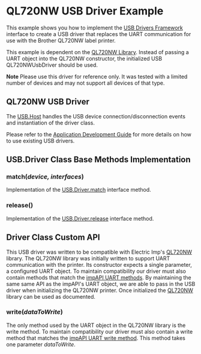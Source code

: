 # QL720NW USB Driver Example #

This example shows you how to implement the [USB Drivers Framework](./../../docs/DriverDevelopmentGuide.md#usb-drivers-framework-api-specification) interface to create a USB driver that replaces the UART communication for use with the Brother QL720NW label printer.

This example is dependent on the [QL720NW Library](https://github.com/electricimp/QL720NW/). Instead of passing a UART object into the QL720NW constructor, the initialized USB QL720NWUsbDriver should be used.

**Note** Please use this driver for reference only. It was tested with a limited number of devices and may not support all devices of that type.

## QL720NW USB Driver ##

The [USB.Host](./../../docs/DriverDevelopmentGuide.md#usb-drivers-framework-api-specification) handles the USB device connection/disconnection events and instantiation of the driver class.

Please refer to the [Application Development Guide](./../../docs/ApplicationDevelopmentGuide.md) for more details on how to use existing USB drivers.

## USB.Driver Class Base Methods Implementation ##

### match(*device, interfaces*) ###

Implementation of the [USB.Driver.match](../../docs/DriverDevelopmentGuide.md#matchdeviceobject-interfaces) interface method.

### release() ###

Implementation of the [USB.Driver.release](../../docs/DriverDevelopmentGuide.md#release) interface method.

## Driver Class Custom API ##

This USB driver was written to be compatible with Electric Imp's [QL720NW](https://github.com/electricimp/QL720NW) library. The QL720NW library was initially written to support UART communication with the printer. Its constructor expects a single parameter, a configured UART object. To maintain compatibility our driver must also contain methods that match the [impAPI UART methods](https://developer.electricimp.com/api/hardware/uart). By maintaining the same same API as the impAPI's UART object, we are able to pass in the USB driver when initializing the QL720NW printer. Once initialized the [QL720NW](https://github.com/electricimp/QL720NW) library can be used as documented.

### write(*dataToWrite*) ###

The only method used by the UART object in the QL720NW library is the write method. To maintain compatibility our driver must also contain a write method that matches the [impAPI UART write method](https://developer.electricimp.com/api/hardware/uart/write). This method takes one parameter *dataToWrite*.
